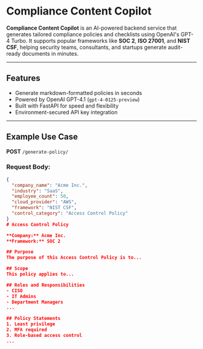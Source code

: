 # Compliance Content Copilot

**Compliance Content Copilot** is an AI-powered backend service that generates tailored compliance policies and checklists using OpenAI's GPT-4 Turbo. It supports popular frameworks like **SOC 2**, **ISO 27001**, and **NIST CSF**, helping security teams, consultants, and startups generate audit-ready documents in minutes.

---

## Features

- Generate markdown-formatted policies in seconds
- Powered by OpenAI GPT-4.1 (`gpt-4-0125-preview`)
- Built with FastAPI for speed and flexibility
-  Environment-secured API key integration

---

## Example Use Case

**POST** `/generate-policy/`

### Request Body:

```json
{
  "company_name": "Acme Inc.",
  "industry": "SaaS",
  "employee_count": 50,
  "cloud_provider": "AWS",
  "framework": "NIST CSF",
  "control_category": "Access Control Policy"
}
# Access Control Policy

**Company:** Acme Inc.  
**Framework:** SOC 2  

## Purpose
The purpose of this Access Control Policy is to...

## Scope
This policy applies to...

## Roles and Responsibilities
- CISO
- IT Admins
- Department Managers
...

## Policy Statements
1. Least privilege
2. MFA required
3. Role-based access control
...

